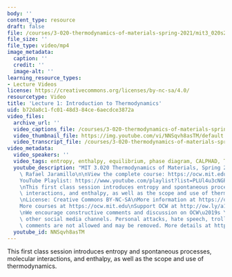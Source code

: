```yaml
---
body: ''
content_type: resource
draft: false
file: /courses/3-020-thermodynamics-of-materials-spring-2021/mit3_020s21_lecture_01_1080p_360p_16_9.mp4
file_size: ''
file_type: video/mp4
image_metadata:
  caption: ''
  credit: ''
  image-alt: ''
learning_resource_types:
- Lecture Videos
license: https://creativecommons.org/licenses/by-nc-sa/4.0/
resourcetype: Video
title: 'Lecture 1: Introduction to Thermodynamics'
uid: b72da8c1-fc01-48d3-84ce-6aecdce3872a
video_files:
  archive_url: ''
  video_captions_file: /courses/3-020-thermodynamics-of-materials-spring-2021/168-p9iBH1bXwpDpDf9u1hZDR3RkOMj1u_transcript.webvtt
  video_thumbnail_file: https://img.youtube.com/vi/NNSqvh8asTM/default.jpg
  video_transcript_file: /courses/3-020-thermodynamics-of-materials-spring-2021/168-p9iBH1bXwpDpDf9u1hZDR3RkOMj1u_transcript.pdf
video_metadata:
  video_speakers: ''
  video_tags: entropy, enthalpy, equilibrium, phase diagram, CALPHAD, Thermocalc
  youtube_description: "MIT 3.020 Thermodynamics of Materials, Spring 2021\nInstructor:\
    \ Rafael Jaramillo\n\nView the complete course: https://ocw.mit.edu/sites/3020-thermodynamics-of-materials/\n\
    YouTube Playlist: https://www.youtube.com/playlist?list=PLUl4u3cNGP61g-yRbJz4ghFPJLiok1HxX\n\
    \nThis first class session introduces entropy and spontaneous processes, molecular\
    \ interactions, and enthalpy, as well as the scope and use of thermodynamics.\n\
    \nLicense: Creative Commons BY-NC-SA\nMore information at https://ocw.mit.edu/terms\n\
    More courses at https://ocw.mit.edu\nSupport OCW at http://ow.ly/a1If50zVRlQ\n\
    \nWe encourage constructive comments and discussion on OCW\u2019s YouTube and\
    \ other social media channels. Personal attacks, hate speech, trolling, and inappropriate\
    \ comments are not allowed and may be removed. More details at https://ocw.mit.edu/comments."
  youtube_id: NNSqvh8asTM
---
```

This first class session introduces entropy and spontaneous processes, molecular interactions, and enthalpy, as well as the scope and use of thermodynamics.